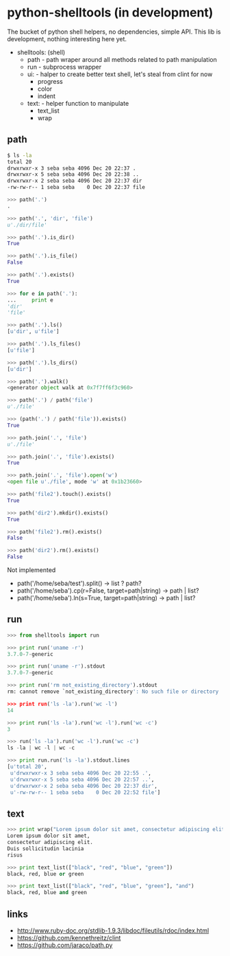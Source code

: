 python-shelltools (in development)
==================================

  The bucket of python shell helpers, no dependencies, simple API. 
  This lib is development, nothing interesting here yet. 

  * shelltools: (shell)
	* path - path wraper around all methods related to path manipulation
	* run - subprocess wrapper
	* ui: - halper to create better text shell, let's steal from clint for now
	  * progress
	  * color
	  * indent
	* text: - helper function to manipulate
	  * text_list
	  * wrap

path
----
	
   ```bash
   $ ls -la 
   total 20
   drwxrwxr-x 3 seba seba 4096 Dec 20 22:37 .
   drwxrwxr-x 5 seba seba 4096 Dec 20 22:38 ..
   drwxrwxr-x 2 seba seba 4096 Dec 20 22:37 dir
   -rw-rw-r-- 1 seba seba    0 Dec 20 22:37 file
   ```

   
   ```python
   >>> path('.')
   .
   
   >>> path('.', 'dir', 'file')
   u'./dir/file'
   
   >>> path('.').is_dir()
   True
   
   >>> path('.').is_file()
   False
   
   >>> path('.').exists()
   True
   
   >>> for e in path('.'):
   ...     print e
   'dir' 
   'file'
   
   >>> path('.').ls()
   [u'dir', u'file']
   
   >>> path('.').ls_files()
   [u'file']

   >>> path('.').ls_dirs()
   [u'dir']
   
   >>> path('.').walk()
   <generator object walk at 0x7f7ff6f3c960>
   
   >>> path('.') / path('file')
   u'./file'

   >>> (path('.') / path('file')).exists()
   True
   
   >>> path.join('.', 'file')
   u'./file'
   
   >>> path.join('.', 'file').exists()
   True
   
   >>> path.join('.', 'file').open('w')
   <open file u'./file', mode 'w' at 0x1b23660>
   
   >>> path('file2').touch().exists()
   True
   
   >>> path('dir2').mkdir().exists()
   True
   
   >>> path('file2').rm().exists()
   False
   
   >>> path('dir2').rm().exists()
   False 
   ```
   
   Not implemented
   
   * path('/home/seba/test').split() -> list ? path?
   * path('/home/seba').cp(r=False, target=path|string) -> path | list?
   * path('/home/seba').ln(s=True, target=path|string) -> path | list?

run
---

  ```python
  >>> from shelltools import run

  >>> print run('uname -r')
  3.7.0-7-generic

  >>> print run('uname -r').stdout
  3.7.0-7-generic

  >>> print run('rm not_existing_directory').stdout
  rm: cannot remove `not_existing_directory': No such file or directory

  >>> print run('ls -la').run('wc -l')
  14

  >>> print run('ls -la').run('wc -l').run('wc -c')
  3

  >>> run('ls -la').run('wc -l').run('wc -c')
  ls -la | wc -l | wc -c
  
  >>> print run.run('ls -la').stdout.lines
  [u'total 20',
   u'drwxrwxr-x 3 seba seba 4096 Dec 20 22:55 .',
   u'drwxrwxr-x 5 seba seba 4096 Dec 20 22:57 ..',
   u'drwxrwxr-x 2 seba seba 4096 Dec 20 22:37 dir',
   u'-rw-rw-r-- 1 seba seba    0 Dec 20 22:52 file']
  ```

text
----
   
   ```python
   >>> print wrap("Lorem ipsum dolor sit amet, consectetur adipiscing elit. Duis sollicitudin lacinia risus", 30)
   Lorem ipsum dolor sit amet,
   consectetur adipiscing elit.
   Duis sollicitudin lacinia
   risus

   >>> print text_list(["black", "red", "blue", "green"])
   black, red, blue or green
   
   >>> print text_list(["black", "red", "blue", "green"], "and")
   black, red, blue and green
   ```

links
-----

  * http://www.ruby-doc.org/stdlib-1.9.3/libdoc/fileutils/rdoc/index.html
  * https://github.com/kennethreitz/clint
  * https://github.com/jaraco/path.py
